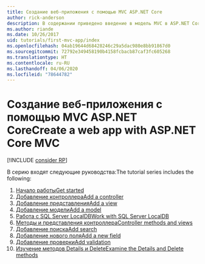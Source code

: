 ```yaml
---
title: Создание веб-приложения с помощью MVC ASP.NET Core
author: rick-anderson
description: В содержании приведено введение в модель MVC в ASP.NET Core.
ms.author: riande
ms.date: 10/26/2017
uid: tutorials/first-mvc-app/index
ms.openlocfilehash: 04ab19644d68428246c29a5dac980e8bb91867d0
ms.sourcegitcommit: 72792e349458190b4158fcbacb87caf3fc605268
ms.translationtype: HT
ms.contentlocale: ru-RU
ms.lasthandoff: 04/06/2020
ms.locfileid: "78644782"
---
```

# <a name="create-a-web-app-with-aspnet-core-mvc"></a><span data-ttu-id="1069e-103">Создание веб-приложения с помощью MVC ASP.NET Core</span><span class="sxs-lookup"><span data-stu-id="1069e-103">Create a web app with ASP.NET Core MVC</span></span>

[!INCLUDE [consider RP](~/includes/razor.md)]

<span data-ttu-id="1069e-104">В серию входят следующие руководства:</span><span class="sxs-lookup"><span data-stu-id="1069e-104">The tutorial series includes the following:</span></span>

1. [<span data-ttu-id="1069e-105">Начало работы</span><span class="sxs-lookup"><span data-stu-id="1069e-105">Get started</span></span>](start-mvc.md)
1. [<span data-ttu-id="1069e-106">Добавление контроллера</span><span class="sxs-lookup"><span data-stu-id="1069e-106">Add a controller</span></span>](adding-controller.md)
1. [<span data-ttu-id="1069e-107">Добавление представления</span><span class="sxs-lookup"><span data-stu-id="1069e-107">Add a view</span></span>](adding-view.md)
1. [<span data-ttu-id="1069e-108">Добавление модели</span><span class="sxs-lookup"><span data-stu-id="1069e-108">Add a model</span></span>](adding-model.md)
1. [<span data-ttu-id="1069e-109">Работа с SQL Server LocalDB</span><span class="sxs-lookup"><span data-stu-id="1069e-109">Work with SQL Server LocalDB</span></span>](working-with-sql.md)
1. [<span data-ttu-id="1069e-110">Методы и представления контроллера</span><span class="sxs-lookup"><span data-stu-id="1069e-110">Controller methods and views</span></span>](controller-methods-views.md)
1. [<span data-ttu-id="1069e-111">Добавление поиска</span><span class="sxs-lookup"><span data-stu-id="1069e-111">Add search</span></span>](search.md)
1. [<span data-ttu-id="1069e-112">Добавление нового поля</span><span class="sxs-lookup"><span data-stu-id="1069e-112">Add a new field</span></span>](new-field.md)
1. [<span data-ttu-id="1069e-113">Добавление проверки</span><span class="sxs-lookup"><span data-stu-id="1069e-113">Add validation</span></span>](validation.md)
1. [<span data-ttu-id="1069e-114">Изучение методов Details и Delete</span><span class="sxs-lookup"><span data-stu-id="1069e-114">Examine the Details and Delete methods</span></span>](details.md)

